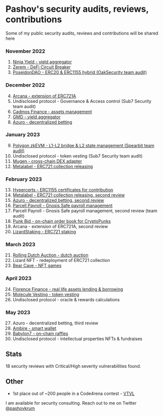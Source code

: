 # Pashov's security audits, reviews, contributions

Some of my public security audits, reviews and contributions will be shared here

### November 2022

1. [Ninja Yield - yield aggregator](solo/NinjaYielder-security-review.md)
2. [Zerem - DeFi Circuit Breaker](solo/Zerem-security-review.md)
3. [PoseidonDAO - ERC20 & ERC1155 hybrid (OakSecurity team audit)](https://github.com/solidified-platform/audits/blob/master/Audit%20Report%20-%20Poseidon%20DAO%20%5B09.12.2022%5D.pdf)

### December 2022

4. [Arcana - extension of ERC721A](solo/Arcana-security-review.md)
5. Undisclosed protocol - Governance & Access control (Sub7 Security team audit)
6. [Cadmos Finance - assets management](solo/CadmosFinance-security-review.md)
7. [GMD - yield aggregator](solo/GMD-security-review.md)
8. [Azuro - decentralized betting](solo/Azuro-security-review.md)

### January 2023

9. [Polygon zkEVM - L1-L2 bridge & L2 state management (Spearbit team audit)](https://github.com/0xPolygonHermez/zkevm-contracts/blob/main/audits/zkEVM-bridge-Spearbit-27-March.pdf)
10. Undisclosed protocol - token vesting (Sub7 Security team audit)
11. [Mugen - cross-chain DEX adapter](solo/Mugen-security-review.md)
12. [Metalabel - ERC721 collection releasing](solo/Metalabel-security-review.md)

### February 2023

13. [Hypercerts - ERC1155 certificates for contribution](solo/Hypercerts-security-review.md)
14. [Metalabel - ERC721 collection releasing, second review](solo/Metalabel-second-security-review.md)
15. [Azuro - decentralized betting, second review](solo/Azuro-second-security-review.md)
16. [Parcell Payroll - Gnosis Safe payroll management](solo/ParcelPayroll-security-review.md)
17. Parcell Payroll - Gnosis Safe payroll management, second review (team audit)
18. [Punk Bid - on-chain order book for CryptoPunks](solo/PunkBid-security-review.md)
19. Arcana - extension of ERC721A, second review
20. [LizardStaking - ERC721 staking](solo/LizardStarking-security-review.md)

### March 2023

21. [Rolling Dutch Auction - dutch auction](solo/RollingDutchAuction-security-review.md)
22. Lizard NFT - redeployment of ERC721 collection
23. [Bear Cave - NFT games](solo/BearCave-security-review.md)

### April 2023

24. [Florence Finance - real life assets lending & borrowing](solo/FlorenceFinance-security-review.md)
25. [Molecule Vesting - token vesting](solo/MoleculeVesting-security-review.md)
26. Undisclosed protocol - oracle & rewards calculations

### May 2023

27. Azuro - decentralized betting, third review
28. [Ambire - smart wallet](solo/Ambire-security-review.md)
29. [Babylon7 - on-chain raffles](solo/Babylon7-security-review.md)
30. Undisclosed protocol - intellectual properties NFTs & fundraises

## Stats

18 security reviews with Critical/High severity vulnerabilities found.

## Other

- 1st place out of ~200 people in a Code4rena contest - [VTVL](https://code4rena.com/contests/2022-09-vtvl-contest)

I am available for security consulting. Reach out to me on Twitter [@pashovkrum](https://twitter.com/pashovkrum)
